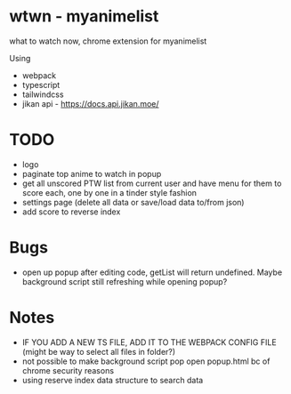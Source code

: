 # wtwn - myanimelist

what to watch now, chrome extension for myanimelist

Using

-   webpack
-   typescript
-   tailwindcss
-   jikan api - https://docs.api.jikan.moe/

# TODO

-   logo
-   paginate top anime to watch in popup
-   get all unscored PTW list from current user and have menu for them to score each, one by one in a tinder style fashion
-   settings page (delete all data or save/load data to/from json)
-   add score to reverse index

# Bugs

-   open up popup after editing code, getList will return undefined. Maybe background script still refreshing while opening popup?

# Notes

-   IF YOU ADD A NEW TS FILE, ADD IT TO THE WEBPACK CONFIG FILE (might be way to select all files in folder?)
-   not possible to make background script pop open popup.html bc of chrome security reasons
-   using reserve index data structure to search data
